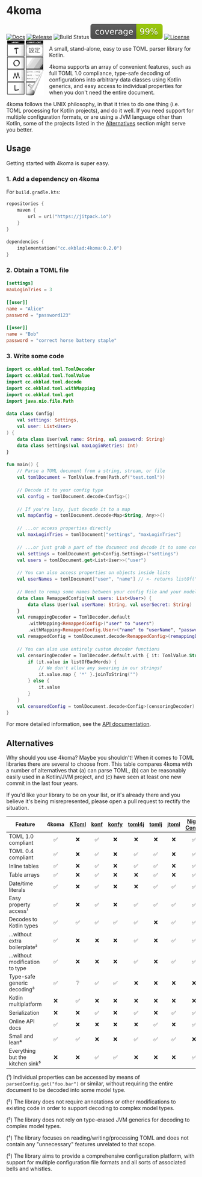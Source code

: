 # 4koma
[![Docs](https://img.shields.io/badge/docs-latest-informational)](https://jitpack.io/cc/ekblad/4koma/latest/javadoc/)
[![Release](https://jitpack.io/v/cc.ekblad/4koma.svg)](https://jitpack.io/#cc.ekblad/4koma)
![Build Status](https://github.com/valderman/4koma/workflows/CI/badge.svg)
![Coverage](.github/badges/jacoco.svg)
[![License](https://img.shields.io/github/license/valderman/4koma)](https://github.com/valderman/4koma/blob/main/LICENSE)
<img align="left" width="100" src="logo.png" style="margin-right: 1em">


A small, stand-alone, easy to use TOML parser library for Kotlin.

4koma supports an array of convenient features, such as full TOML 1.0 compliance,
type-safe decoding of configurations into arbitrary data classes using Kotlin generics,
and easy access to individual properties for when you don't need the entire document.

4koma follows the UNIX philosophy, in that it tries to do one thing (i.e. TOML processing for Kotlin projects),
and do it well.
If you need support for multiple configuration formats, or are using a JVM language other than Kotlin,
some of the projects listed in the [Alternatives](#alternatives) section might serve you better.


## Usage
Getting started with 4koma is super easy.

### 1. Add a dependency on 4koma
For `build.gradle.kts`:
```kotlin
repositories {
    maven {
        url = uri("https://jitpack.io")
    }
}

dependencies {
    implementation("cc.ekblad:4koma:0.2.0")
}
```

### 2. Obtain a TOML file
```toml
[settings]
maxLoginTries = 3

[[user]]
name = "Alice"
password = "password123"

[[user]]
name = "Bob"
password = "correct horse battery staple"
```

### 3. Write some code
```kotlin
import cc.ekblad.toml.TomlDecoder
import cc.ekblad.toml.TomlValue
import cc.ekblad.toml.decode
import cc.ekblad.toml.withMapping
import cc.ekblad.toml.get
import java.nio.file.Path

data class Config(
    val settings: Settings,
    val user: List<User>
) {
    data class User(val name: String, val password: String)
    data class Settings(val maxLoginRetries: Int)
}

fun main() {
    // Parse a TOML document from a string, stream, or file
    val tomlDocument = TomlValue.from(Path.of("test.toml"))

    // Decode it to your config type
    val config = tomlDocument.decode<Config>()

    // If you're lazy, just decode it to a map
    val mapConfig = tomlDocument.decode<Map<String, Any>>()

    // ...or access properties directly
    val maxLoginTries = tomlDocument["settings", "maxLoginTries"]

    // ...or just grab a part of the document and decode it to some convenient data class
    val settings = tomlDocument.get<Config.Settings>("settings")
    val users = tomlDocument.get<List<User>>("user")

    // You can also access properties on objects inside lists
    val userNames = tomlDocument["user", "name"] // <- returns listOf("Alice", "Bob")

    // Need to remap some names between your config file and your model types?
    data class RemappedConfig(val users: List<User>) {
        data class User(val userName: String, val userSecret: String)
    }
    val remappingDecoder = TomlDecoder.default
        .withMapping<RemappedConfig>("user" to "users")
        .withMapping<RemappedConfig.User>("name" to "userName", "password" to "userSecret")
    val remappedConfig = tomlDocument.decode<RemappedConfig>(remappingDecoder)

    // You can also use entirely custom decoder functions
    val censoringDecoder = TomlDecoder.default.with { it: TomlValue.String -> 
        if (it.value in listOfBadWords) {
            // We don't allow any swearing in our strings!
            it.value.map { '*' }.joinToString("")
        } else {
            it.value
        }
    }
    val censoredConfig = tomlDocument.decode<Config>(censoringDecoder)
}
```
For more detailed information, see the [API documentation](https://jitpack.io/cc/ekblad/4koma/latest/javadoc/).

## <span id="alternatives">Alternatives</span>

Why should you use 4koma? Maybe you shouldn't! When it comes to TOML libraries there are several to choose from.
This table compares 4koma with a number of alternatives that (a) can parse TOML, (b) can be reasonably easily used in
a Kotlin/JVM project, and (c) have seen at least one new commit in the last four years.

If you'd like your library to be on your list, or it's already there and you believe it's being misrepresented,
please open a pull request to rectify the situation.

| Feature | 4koma | [KToml](https://github.com/akuleshov7/ktoml) | [konf](https://github.com/uchuhimo/konf) | [konfy](https://github.com/TanVD/konfy) | [toml4j](https://github.com/mwanji/toml4j) | [tomlj](https://github.com/tomlj/tomlj) | [jtoml](https://github.com/agrison/jtoml) | [Night Config](https://github.com/TheElectronWill/Night-Config) | [Jackson](https://github.com/FasterXML/jackson-dataformats-text)
| -------------------------------- | :--: | :--: | :--: | :--: | :--: | :--: | :--: | :--: | :--: |
| TOML 1.0 compliant               |  ✅  |  ❌  |  ✅  |  ❌  |  ❌  |  ❌  |  ❌  |  ✅  |  ✅  |
| TOML 0.4 compliant               |  ✅  |  ❌  |  ✅  |  ❌  |  ✅  |  ✅  |  ❌  |  ✅  |  ✅  |
| Inline tables                    |  ✅  |  ❌  |  ✅  |  ❌  |  ✅  |  ✅  |  ❌  |  ✅  |  ✅  |
| Table arrays                     |  ✅  |  ❌  |  ✅  |  ❌  |  ❌  |  ✅  |  ❌  |  ✅  |  ✅  |
| Date/time literals               |  ✅  |  ❌  |  ✅  |  ❌  |  ❌  |  ✅  |  ✅  |  ✅  |  ✅  |
| Easy property access¹            |  ✅  |  ❌  |  ✅  |  ❌  |  ✅  |  ✅  |  ✅  |  ✅  |  ✅  |
| Decodes to Kotlin types          |  ✅  |  ✅  |  ✅  |  ✅  |  ✅  |  ❌  |  ✅  |  ✅  |  ✅  |
| ...without extra boilerplate²    |  ✅  |  ❌  |  ❌  |  ❌  |  ✅  |  ❌  |  ✅  |  ✅  |  ✅  |
| ...without modification to type  |  ✅  |  ❌  |  ❌  |  ❌  |  ✅  |  ❌  |  ✅  |  ✅  |  ✅  |
| Type-safe generic decoding³      |  ✅  |  ❔  |  ✅  |  ✅  |  ❌  |  ❌  |  ❌  |  ❌  |  ❌  |
| Kotlin multiplatform             |  ❌  |  ✅  |  ❌  |  ❌  |  ❌  |  ❌  |  ❌  |  ❌  |  ❌  |
| Serialization                    |  ❌  |  ❌  |  ✅  |  ❌  |  ✅  |  ❌  |  ✅  |  ✅  |  ✅  |
| Online API docs                  |  ✅  |  ❌  |  ❌  |  ❌  |  ❌  |  ✅  |  ❌  |  ✅  |  ✅  |
| Small and lean⁴                  |  ✅  |  ✅  |  ❌  |  ❌  |  ✅  |  ✅  |  ✅  |  ❌  |  ❌  |
| Everything but the kitchen sink⁵ |  ❌  |  ❌  |  ✅  |  ✅  |  ❌  |  ❌  |  ❌  |  ✅  |  ✅  |

(¹) Individual properties can be accessed by means of `parsedConfig.get("foo.bar")` or similar,
without requiring the entire document to be decoded into some model type.

(²) The library does not require annotations or other modifications to existing code in order to support decoding
to complex model types.

(³) The library does not rely on type-erased JVM generics for decoding to complex model types.

(⁴) The library focuses on reading/writing/processing TOML and does not contain any "unnecessary" features
unrelated to that scope.

(⁵) The library aims to provide a comprehensive configuration platform, with support for multiple configuration file
formats and all sorts of associated bells and whistles.